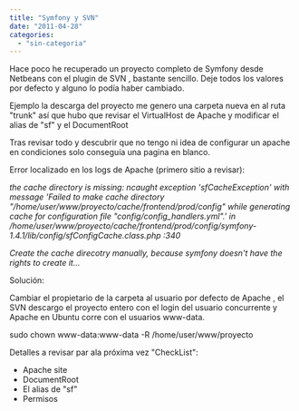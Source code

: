 ```yaml
---
title: "Symfony y SVN"
date: "2011-04-28"
categories: 
  - "sin-categoria"
---
```


Hace poco he recuperado un proyecto completo de Symfony desde Netbeans con el plugin de SVN , bastante sencillo. Deje todos los valores por defecto y alguno lo podía haber cambiado.

Ejemplo la descarga del proyecto me genero una carpeta nueva en al ruta "trunk" así que hubo que revisar el VirtualHost de Apache y modificar el alias de "sf" y el DocumentRoot

Tras revisar todo y descubrir que no tengo ni idea de configurar un apache en condiciones solo conseguía una pagina en blanco.

Error localizado en los logs de Apache (primero sitio a revisar):

_the cache directory is missing: ncaught exception 'sfCacheException' with message 'Failed to make cache directory "/home/user/www/proyecto/cache/frontend/prod/config" while generating cache for configuration file "config/config\_handlers.yml".' in /home/user/www/proyecto/cache/frontend/prod/config/symfony-1.4.1/lib/config/sfConfigCache.class.php :340_

_Create the cache direcotry manually, because symfony doesn't have the rights to create it..._

Solución:

Cambiar el propietario de la carpeta al usuario por defecto de Apache , el SVN descargo el proyecto entero con el login del usuario concurrente y Apache en Ubuntu corre con el usuarios www-data.

sudo chown www-data:www-data -R  /home/user/www/proyecto

Detalles a revisar par ala próxima vez "CheckList":

- Apache site
- DocumentRoot
- El alias de "sf"
- Permisos
